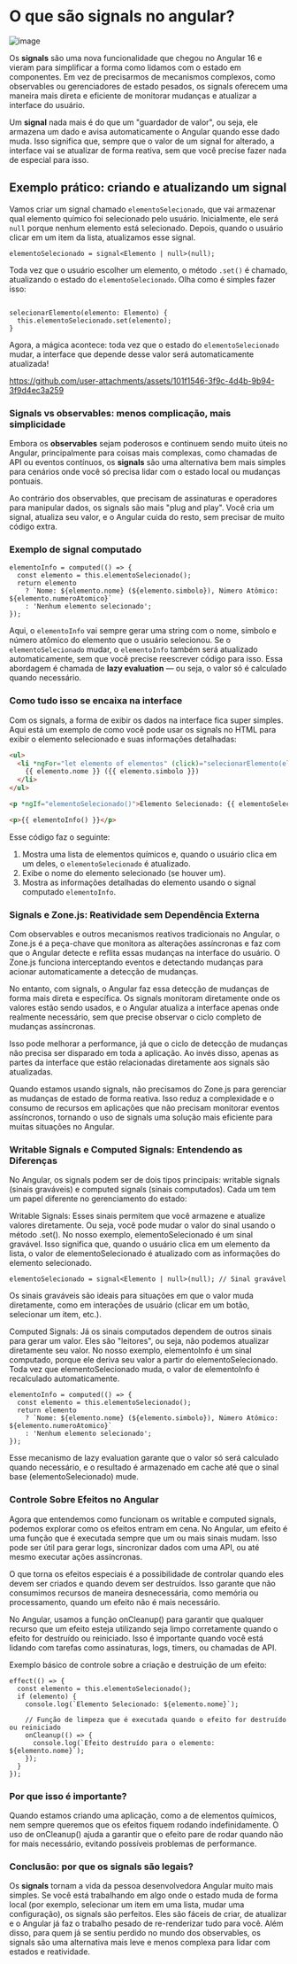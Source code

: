 # O que são signals no angular?

![image](https://github.com/user-attachments/assets/e25ef7e6-fb2a-4594-95fc-44ff21cdb17e)


Os **signals** são uma nova funcionalidade que chegou no Angular 16 e vieram para simplificar a forma como lidamos com o estado em componentes. Em vez de precisarmos de mecanismos complexos, como observables ou gerenciadores de estado pesados, os signals oferecem uma maneira mais direta e eficiente de monitorar mudanças e atualizar a interface do usuário.

Um **signal** nada mais é do que um "guardador de valor", ou seja, ele armazena um dado e avisa automaticamente o Angular quando esse dado muda. Isso significa que, sempre que o valor de um signal for alterado, a interface vai se atualizar de forma reativa, sem que você precise fazer nada de especial para isso.

## Exemplo prático: criando e atualizando um signal

Vamos criar um signal chamado `elementoSelecionado`, que vai armazenar qual elemento químico foi selecionado pelo usuário. Inicialmente, ele será `null` porque nenhum elemento está selecionado. Depois, quando o usuário clicar em um item da lista, atualizamos esse signal.

```tsx
elementoSelecionado = signal<Elemento | null>(null);
```

Toda vez que o usuário escolher um elemento, o método `.set()` é chamado, atualizando o estado do `elementoSelecionado`. Olha como é simples fazer isso:

```tsx

selecionarElemento(elemento: Elemento) {
  this.elementoSelecionado.set(elemento);
}
```

Agora, a mágica acontece: toda vez que o estado do `elementoSelecionado` mudar, a interface que depende desse valor será automaticamente atualizada!

https://github.com/user-attachments/assets/101f1546-3f9c-4d4b-9b94-3f9d4ec3a259


### Signals vs observables: menos complicação, mais simplicidade

Embora os **observables** sejam poderosos e continuem sendo muito úteis no Angular, principalmente para coisas mais complexas, como chamadas de API ou eventos contínuos, os **signals** são uma alternativa bem mais simples para cenários onde você só precisa lidar com o estado local ou mudanças pontuais.

Ao contrário dos observables, que precisam de assinaturas e operadores para manipular dados, os signals são mais "plug and play". Você cria um signal, atualiza seu valor, e o Angular cuida do resto, sem precisar de muito código extra.

### Exemplo de signal computado

```tsx
elementoInfo = computed(() => {
  const elemento = this.elementoSelecionado();
  return elemento
    ? `Nome: ${elemento.nome} (${elemento.simbolo}), Número Atômico: ${elemento.numeroAtomico}`
    : 'Nenhum elemento selecionado';
});
```

Aqui, o `elementoInfo` vai sempre gerar uma string com o nome, símbolo e número atômico do elemento que o usuário selecionou. Se o `elementoSelecionado` mudar, o `elementoInfo` também será atualizado automaticamente, sem que você precise reescrever código para isso. Essa abordagem é chamada de **lazy evaluation** — ou seja, o valor só é calculado quando necessário.

### Como tudo isso se encaixa na interface

Com os signals, a forma de exibir os dados na interface fica super simples. Aqui está um exemplo de como você pode usar os signals no HTML para exibir o elemento selecionado e suas informações detalhadas:

```html
<ul>
  <li *ngFor="let elemento of elementos" (click)="selecionarElemento(elemento)">
    {{ elemento.nome }} ({{ elemento.simbolo }})
  </li>
</ul>

<p *ngIf="elementoSelecionado()">Elemento Selecionado: {{ elementoSelecionado()?.nome }}</p>

<p>{{ elementoInfo() }}</p>

```

Esse código faz o seguinte:

1. Mostra uma lista de elementos químicos e, quando o usuário clica em um deles, o `elementoSelecionado` é atualizado.
2. Exibe o nome do elemento selecionado (se houver um).
3. Mostra as informações detalhadas do elemento usando o signal computado `elementoInfo`.

### Signals e Zone.js: Reatividade sem Dependência Externa

Com observables e outros mecanismos reativos tradicionais no Angular, o Zone.js é a peça-chave que monitora as alterações assíncronas e faz com que o Angular detecte e reflita essas mudanças na interface do usuário. O Zone.js funciona interceptando eventos e detectando mudanças para acionar automaticamente a detecção de mudanças.

No entanto, com signals, o Angular faz essa detecção de mudanças de forma mais direta e específica. Os signals monitoram diretamente onde os valores estão sendo usados, e o Angular atualiza a interface apenas onde realmente necessário, sem que precise observar o ciclo completo de mudanças assíncronas.

Isso pode melhorar a performance, já que o ciclo de detecção de mudanças não precisa ser disparado em toda a aplicação. Ao invés disso, apenas as partes da interface que estão relacionadas diretamente aos signals são atualizadas.

Quando estamos usando signals, não precisamos do Zone.js para gerenciar as mudanças de estado de forma reativa. Isso reduz a complexidade e o consumo de recursos em aplicações que não precisam monitorar eventos assíncronos, tornando o uso de signals uma solução mais eficiente para muitas situações no Angular.

### Writable Signals e Computed Signals: Entendendo as Diferenças
No Angular, os signals podem ser de dois tipos principais: writable signals (sinais graváveis) e computed signals (sinais computados). Cada um tem um papel diferente no gerenciamento do estado:

Writable Signals: Esses sinais permitem que você armazene e atualize valores diretamente. Ou seja, você pode mudar o valor do sinal usando o método .set(). No nosso exemplo, elementoSelecionado é um sinal gravável. Isso significa que, quando o usuário clica em um elemento da lista, o valor de elementoSelecionado é atualizado com as informações do elemento selecionado.

```
elementoSelecionado = signal<Elemento | null>(null); // Sinal gravável
```

Os sinais graváveis são ideais para situações em que o valor muda diretamente, como em interações de usuário (clicar em um botão, selecionar um item, etc.).

Computed Signals: Já os sinais computados dependem de outros sinais para gerar um valor. Eles são "leitores", ou seja, não podemos atualizar diretamente seu valor. No nosso exemplo, elementoInfo é um sinal computado, porque ele deriva seu valor a partir do elementoSelecionado. Toda vez que elementoSelecionado muda, o valor de elementoInfo é recalculado automaticamente.

```
elementoInfo = computed(() => {
  const elemento = this.elementoSelecionado();
  return elemento
    ? `Nome: ${elemento.nome} (${elemento.simbolo}), Número Atômico: ${elemento.numeroAtomico}`
    : 'Nenhum elemento selecionado';
});
```
Esse mecanismo de lazy evaluation garante que o valor só será calculado quando necessário, e o resultado é armazenado em cache até que o sinal base (elementoSelecionado) mude.

### Controle Sobre Efeitos no Angular
Agora que entendemos como funcionam os writable e computed signals, podemos explorar como os efeitos entram em cena. No Angular, um efeito é uma função que é executada sempre que um ou mais sinais mudam. Isso pode ser útil para gerar logs, sincronizar dados com uma API, ou até mesmo executar ações assíncronas.

O que torna os efeitos especiais é a possibilidade de controlar quando eles devem ser criados e quando devem ser destruídos. Isso garante que não consumimos recursos de maneira desnecessária, como memória ou processamento, quando um efeito não é mais necessário.

No Angular, usamos a função onCleanup() para garantir que qualquer recurso que um efeito esteja utilizando seja limpo corretamente quando o efeito for destruído ou reiniciado. Isso é importante quando você está lidando com tarefas como assinaturas, logs, timers, ou chamadas de API.

Exemplo básico de controle sobre a criação e destruição de um efeito:

```
effect(() => {
  const elemento = this.elementoSelecionado();
  if (elemento) {
    console.log(`Elemento Selecionado: ${elemento.nome}`);

    // Função de limpeza que é executada quando o efeito for destruído ou reiniciado
    onCleanup(() => {
      console.log(`Efeito destruído para o elemento: ${elemento.nome}`);
    });
  }
});
```

### Por que isso é importante?
Quando estamos criando uma aplicação, como a de elementos químicos, nem sempre queremos que os efeitos fiquem rodando indefinidamente. O uso de onCleanup() ajuda a garantir que o efeito pare de rodar quando não for mais necessário, evitando possíveis problemas de performance.

### Conclusão: por que os signals são legais?

Os **signals** tornam a vida da pessoa desenvolvedora Angular muito mais simples. Se você está trabalhando em algo onde o estado muda de forma local (por exemplo, selecionar um item em uma lista, mudar uma configuração), os signals são perfeitos. Eles são fáceis de criar, de atualizar e o Angular já faz o trabalho pesado de re-renderizar tudo para você. Além disso, para quem já se sentiu perdido no mundo dos observables, os signals são uma alternativa mais leve e menos complexa para lidar com estados e reatividade.
